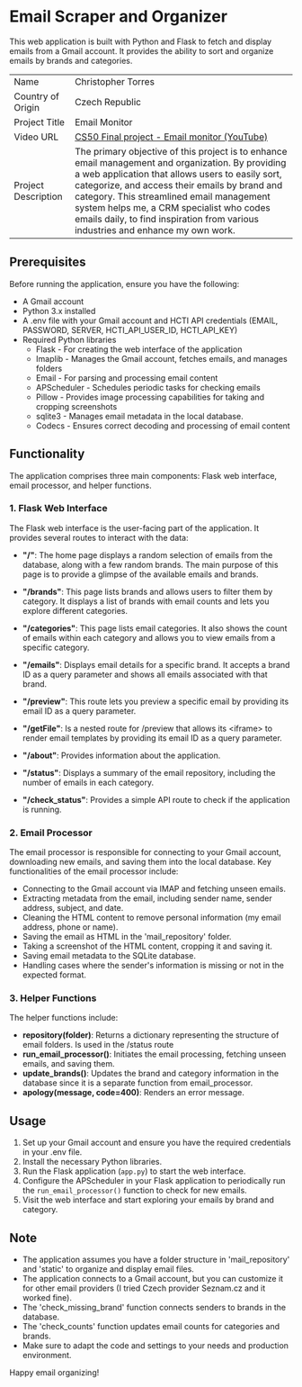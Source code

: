 Email Scraper and Organizer
===========================
This web application is built with Python and Flask to fetch and display emails from a Gmail account. It provides the ability to sort and organize emails by brands and categories.


|                |                                   |
|----------------------- |-------------------------------------------      |
| Name                  | Christopher Torres |
| Country of Origin     | Czech Republic |
| Project Title         | Email Monitor |
| Video URL             | [CS50 Final project - Email monitor (YouTube)](https://youtu.be/3hsM6vQL7C0) |
| Project Description   | The primary objective of this project is to enhance email management and organization. By providing a web application that allows users to easily sort, categorize, and access their emails by brand and category. This streamlined email management system helps me, a CRM specialist who codes emails daily, to find inspiration from various industries and enhance my own work. |


Prerequisites
-------------

Before running the application, ensure you have the following:

-   A Gmail account
-   Python 3.x installed
-   A .env file with your Gmail account and HCTI API credentials (EMAIL, PASSWORD, SERVER, HCTI_API_USER_ID, HCTI_API_KEY)
-   Required Python libraries
    - Flask - For creating the web interface of the application
    - Imaplib - Manages the Gmail account, fetches emails, and manages folders
    - Email - For parsing and processing email content
    - APScheduler - Schedules periodic tasks for checking emails
    - Pillow - Provides image processing capabilities for taking and cropping screenshots
    - sqlite3 - Manages email metadata in the local database.
    - Codecs -  Ensures correct decoding and processing of email content


Functionality
-------------

The application comprises three main components: Flask web interface, email processor, and helper functions.

### 1\. Flask Web Interface

The Flask web interface is the user-facing part of the application. It provides several routes to interact with the data:

-   **"/"**: The home page displays a random selection of emails from the database, along with a few random brands. The main purpose of this page is to provide a glimpse of the available emails and brands.

-   **"/brands"**: This page lists brands and allows users to filter them by category. It displays a list of brands with email counts and lets you explore different categories.

-   **"/categories"**: This page lists email categories. It also shows the count of emails within each category and allows you to view emails from a specific category.

-   **"/emails"**: Displays email details for a specific brand. It accepts a brand ID as a query parameter and shows all emails associated with that brand.

-   **"/preview"**: This route lets you preview a specific email by providing its email ID as a query parameter.

-   **"/getFile"**: Is a nested route for /preview that allows its &lt;iframe> to render email templates by providing its email ID as a query parameter.

-   **"/about"**: Provides information about the application.

-   **"/status"**: Displays a summary of the email repository, including the number of emails in each category.

-   **"/check_status"**: Provides a simple API route to check if the application is running.

### 2\. Email Processor

The email processor is responsible for connecting to your Gmail account, downloading new emails, and saving them into the local database. Key functionalities of the email processor include:

-   Connecting to the Gmail account via IMAP and fetching unseen emails.
-   Extracting metadata from the email, including sender name, sender address, subject, and date.
-   Cleaning the HTML content to remove personal information (my email address, phone or name).
-   Saving the email as HTML in the 'mail_repository' folder.
-   Taking a screenshot of the HTML content, cropping it and saving it.
-   Saving email metadata to the SQLite database.
-   Handling cases where the sender's information is missing or not in the expected format.

### 3\. Helper Functions

The helper functions include:

-   **repository(folder)**: Returns a dictionary representing the structure of email folders. Is used in the /status route
-   **run_email_processor()**: Initiates the email processing, fetching unseen emails, and saving them.
-   **update_brands()**: Updates the brand and category information in the database since it is a separate function from email_processor.
-   **apology(message, code=400)**: Renders an error message.

Usage
-----

1.  Set up your Gmail account and ensure you have the required credentials in your .env file.
2.  Install the necessary Python libraries.
3.  Run the Flask application (`app.py`) to start the web interface.
4.  Configure the APScheduler in your Flask application to periodically run the `run_email_processor()` function to check for new emails.
5.  Visit the web interface and start exploring your emails by brand and category.

Note
----

-   The application assumes you have a folder structure in 'mail_repository' and 'static' to organize and display email files.
-   The application connects to a Gmail account, but you can customize it for other email providers (I tried Czech provider Seznam.cz and it worked fine).
-   The 'check_missing_brand' function connects senders to brands in the database.
-   The 'check_counts' function updates email counts for categories and brands.
-   Make sure to adapt the code and settings to your needs and production environment.

Happy email organizing!
